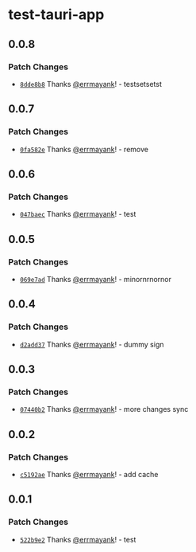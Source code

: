 # test-tauri-app

## 0.0.8

### Patch Changes

-   [`8dde8b8`](https://github.com/errmayank/test-tauri-app/commit/8dde8b8a81ac025385c645f56485f387e53f992a) Thanks [@errmayank](https://github.com/errmayank)! - testsetsetst

## 0.0.7

### Patch Changes

-   [`0fa582e`](https://github.com/errmayank/test-tauri-app/commit/0fa582e100eaab0eb33ec111cbba524138b7ec0c) Thanks [@errmayank](https://github.com/errmayank)! - remove

## 0.0.6

### Patch Changes

-   [`047baec`](https://github.com/errmayank/test-tauri-app/commit/047baecdb7047a705b5c89408046788352f66276) Thanks [@errmayank](https://github.com/errmayank)! - test

## 0.0.5

### Patch Changes

-   [`069e7ad`](https://github.com/errmayank/test-tauri-app/commit/069e7ad17ea316699ee4185e1a8e1313950aea4a) Thanks [@errmayank](https://github.com/errmayank)! - minornrnornor

## 0.0.4

### Patch Changes

-   [`d2add37`](https://github.com/errmayank/test-tauri-app/commit/d2add37ee52c36bee2d1bd712ef5b45b4b36e394) Thanks [@errmayank](https://github.com/errmayank)! - dummy sign

## 0.0.3

### Patch Changes

-   [`07440b2`](https://github.com/errmayank/test-tauri-app/commit/07440b2c5327398bfcbdcdb720d6a2ec8fc82f11) Thanks [@errmayank](https://github.com/errmayank)! - more changes sync

## 0.0.2

### Patch Changes

-   [`c5192ae`](https://github.com/errmayank/test-tauri-app/commit/c5192ae38b73510a87954d7ff12dca94315b4165) Thanks [@errmayank](https://github.com/errmayank)! - add cache

## 0.0.1

### Patch Changes

-   [`522b9e2`](https://github.com/errmayank/test-tauri-app/commit/522b9e2f27e7a58ef93fab64bf5f5a0c9d95070e) Thanks [@errmayank](https://github.com/errmayank)! - test
